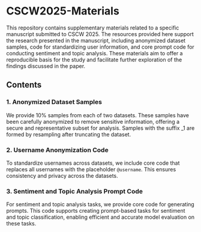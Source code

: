 # CSCW2025-Materials

This repository contains supplementary materials related to a specific manuscript submitted to CSCW 2025. The resources provided here support the research presented in the manuscript, including anonymized dataset samples, code for standardizing user information, and core prompt code for conducting sentiment and topic analysis. These materials aim to offer a reproducible basis for the study and facilitate further exploration of the findings discussed in the paper.

## Contents

### 1. Anonymized Dataset Samples

We provide 10% samples from each of two datasets. These samples have been carefully anonymized to remove sensitive information, offering a secure and representative subset for analysis.  Samples with the suffix _1 are formed by resampling after truncating the dataset.

### 2. Username Anonymization Code

To standardize usernames across datasets, we include core code that replaces all usernames with the placeholder `@username`. This ensures consistency and privacy across the datasets.

### 3. Sentiment and Topic Analysis Prompt Code

For sentiment and topic analysis tasks, we provide core code for generating prompts. This code supports creating prompt-based tasks for sentiment and topic classification, enabling efficient and accurate model evaluation on these tasks.

